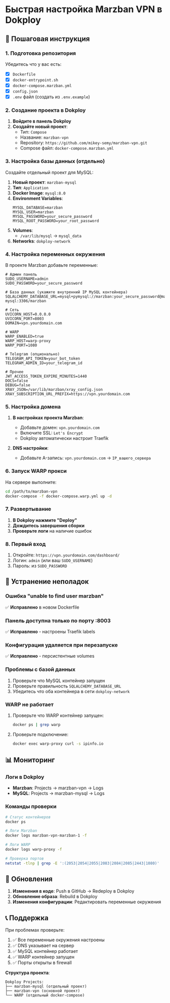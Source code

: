 # Быстрая настройка Marzban VPN в Dokploy

## 🚀 Пошаговая инструкция

### 1. Подготовка репозитория

Убедитесь что у вас есть:
- [x] `Dockerfile` 
- [x] `docker-entrypoint.sh`
- [x] `docker-compose.marzban.yml`
- [x] `config.json`
- [x] `.env` файл (создать из `.env.example`)

### 2. Создание проекта в Dokploy

1. **Войдите в панель Dokploy**
2. **Создайте новый проект**:
   - Тип: `Compose`
   - Название: `marzban-vpn`
   - Repository: `https://github.com/mikey-semy/marzban-vpn.git`
   - Compose файл: `docker-compose.marzban.yml`

### 3. Настройка базы данных (отдельно)

Создайте отдельный проект для MySQL:
1. **Новый проект**: `marzban-mysql`
2. **Тип**: `Application`  
3. **Docker Image**: `mysql:8.0`
4. **Environment Variables**:
   ```env
   MYSQL_DATABASE=marzban
   MYSQL_USER=marzban
   MYSQL_PASSWORD=your_secure_password
   MYSQL_ROOT_PASSWORD=your_root_password
   ```
5. **Volumes**: 
   - `/var/lib/mysql` → `mysql_data`
6. **Networks**: `dokploy-network`

### 4. Настройка переменных окружения

В проекте Marzban добавьте переменные:

```env
# Админ панель
SUDO_USERNAME=admin
SUDO_PASSWORD=your_secure_password

# База данных (укажите внутренний IP MySQL контейнера)
SQLALCHEMY_DATABASE_URL=mysql+pymysql://marzban:your_secure_password@marzban-mysql:3306/marzban

# Сеть
UVICORN_HOST=0.0.0.0
UVICORN_PORT=8003
DOMAIN=vpn.yourdomain.com

# WARP
WARP_ENABLED=true
WARP_HOST=warp-proxy
WARP_PORT=1080

# Telegram (опционально)
TELEGRAM_API_TOKEN=your_bot_token
TELEGRAM_ADMIN_ID=your_telegram_id

# Прочее
JWT_ACCESS_TOKEN_EXPIRE_MINUTES=1440
DOCS=false
DEBUG=false
XRAY_JSON=/var/lib/marzban/xray_config.json
XRAY_SUBSCRIPTION_URL_PREFIX=https://vpn.yourdomain.com
```

### 5. Настройка домена

1. **В настройках проекта Marzban**:
   - Добавьте домен: `vpn.yourdomain.com`
   - Включите SSL: `Let's Encrypt`
   - Dokploy автоматически настроит Traefik

2. **DNS настройки**:
   - Добавьте A-запись: `vpn.yourdomain.com` → `IP_вашего_сервера`

### 6. Запуск WARP прокси

На сервере выполните:
```bash
cd /path/to/marzban-vpn
docker-compose -f docker-compose.warp.yml up -d
```

### 7. Развертывание

1. **В Dokploy нажмите "Deploy"**
2. **Дождитесь завершения сборки**
3. **Проверьте логи** на наличие ошибок

### 8. Первый вход

1. Откройте: `https://vpn.yourdomain.com/dashboard/`
2. Логин: `admin` (или ваш `SUDO_USERNAME`)
3. Пароль: из `SUDO_PASSWORD`

## 🔧 Устранение неполадок

### Ошибка "unable to find user marzban"
✅ **Исправлено** в новом Dockerfile

### Панель доступна только по порту :8003
✅ **Исправлено** - настроены Traefik labels

### Конфигурация удаляется при перезапуске
✅ **Исправлено** - персистентные volumes

### Проблемы с базой данных
1. Проверьте что MySQL контейнер запущен
2. Проверьте правильность `SQLALCHEMY_DATABASE_URL`
3. Убедитесь что оба контейнера в сети `dokploy-network`

### WARP не работает
1. Проверьте что WARP контейнер запущен:
   ```bash
   docker ps | grep warp
   ```
2. Проверьте подключение:
   ```bash
   docker exec warp-proxy curl -s ipinfo.io
   ```

## 📊 Мониторинг

### Логи в Dokploy
- **Marzban**: Projects → marzban-vpn → Logs
- **MySQL**: Projects → marzban-mysql → Logs

### Команды проверки
```bash
# Статус контейнеров
docker ps

# Логи Marzban
docker logs marzban-vpn-marzban-1 -f

# Логи WARP
docker logs warp-proxy -f

# Проверка портов
netstat -tlnp | grep -E ':(2053|2054|2055|2083|2084|2085|2443|1080)'
```

## 🔄 Обновления

1. **Изменения в коде**: Push в GitHub → Redeploy в Dokploy
2. **Обновление образа**: Rebuild в Dokploy
3. **Изменения конфигурации**: Редактировать переменные окружения

## 📞 Поддержка

При проблемах проверьте:
1. ✅ Все переменные окружения настроены
2. ✅ DNS указывает на сервер
3. ✅ MySQL контейнер работает
4. ✅ WARP контейнер запущен
5. ✅ Порты открыты в firewall

**Структура проекта**:
```
Dokploy Projects:
├── marzban-mysql (отдельный проект)
├── marzban-vpn (основной проект)
└── WARP (отдельный docker-compose)
```
